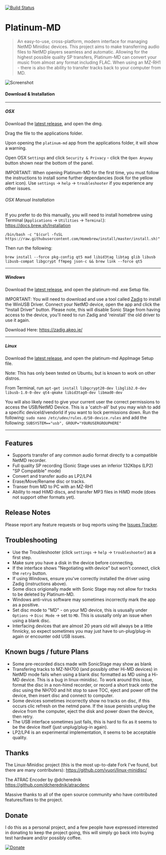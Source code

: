 [![Build Status](https://travis-ci.org/gavinbenda/platinum-md.svg?branch=master)](https://travis-ci.org/gavinbenda/platinum-md)

# Platinum-MD

> An easy-to-use, cross-platform, modern interface for managing NetMD Minidisc devices.
> This project aims to make transferring audio files to NetMD players seamless and automatic.
> Allowing for the highest possible quality SP transfers, Platinum-MD can convert your music from almost any format including FLAC.
> When using an MZ-RH1 - there is also the ability to transfer tracks back to your computer from MD.

![Screenshot](https://i.imgur.com/ZGFvO9p.png)


#### Download & Installation

---

##### OSX

Download the [latest release](https://github.com/gavinbenda/platinum-md/releases/download/v1.2.1/platinum-md-1.2.1.dmg), and open the dmg.

Drag the file to the applications folder.

Upon opening the `platinum-md` app from the applications folder, it will show a warning.

Open OSX `Settings` and click `Security & Privacy` - click the `Open Anyway` button shown near the bottom of the panel.

IMPORTANT: When opening Platinum-MD for the first time, you must follow the instructions to install some further dependancies (look for the yellow alert icon).
Use `settings` -> `help` -> `troubleshooter` if you experience any other issues.

###### OSX Manual Installation

If you prefer to do this manually, you will need to install homebrew using Terminal (`Applications` -> `Utilities` -> `Terminal`): https://docs.brew.sh/Installation

`/bin/bash -c "$(curl -fsSL https://raw.githubusercontent.com/Homebrew/install/master/install.sh)"`

Then run the following:

`brew install --force pkg-config qt5 mad libid3tag libtag glib libusb libusb-compat libgcrypt ffmpeg json-c && brew link --force qt5`

---

##### Windows

Download the [latest release](https://github.com/gavinbenda/platinum-md/releases/download/v1.2.0/platinum-md.Setup.1.2.0.exe), and open the platinum-md .exe Setup file.

IMPORTANT: You will need to download and use a tool called [Zadig](https://zadig.akeo.ie/) to install the WinUSB Driver.
Connect your NetMD device, open the app and click the "Install Driver" button.
Please note, this will disable Sonic Stage from having access to the device, you'll need to run Zadig and 'reinstall' the old driver to use it again.

Download Here: https://zadig.akeo.ie/

---

##### Linux

Download the [latest release](https://github.com/gavinbenda/platinum-md/releases/download/v0.7.0-alpha/platinum-md-0.7.0.AppImage), and open the platinum-md AppImage Setup file.

Note: This has only been tested on Ubuntu, but is known to work on other distros.

From Terminal, run `apt-get install libgcrypt20-dev libglib2.0-dev libusb-1.0-0-dev qt4-qmake libid3tag0-dev libmad0-dev`

You will also likely need to give your current user the correct permissions to access the USB/NetMD Device.
This is a 'catch-all' but you may wish to add a specific deviceId/vendorId if you want to lock permissions down.
Run the following: `sudo nano /etc/udev/rules.d/50-device.rules` and add the following: `SUBSYSTEM=="usb", GROUP="YOURUSERGROUPHERE"`

---


## Features

* Supports transfer of any common audio format directly to a compatible NetMD recorder.
* Full quality SP recording (Sonic Stage uses an inferior 132Kbps (LP2) "SP Compatible" mode)
* Convert and transfer audio as LP2/LP4
* Erase/Move/Rename disc or tracks.
* Transer from MD to PC with an MZ-RH1
* Ability to read HiMD discs, and transfer MP3 files in HiMD mode (does not support other formats yet).


## Release Notes

Please report any feature requests or bug reports using the [Issues Tracker](https://github.com/gavinbenda/platinum-md/issues).


## Troubleshooting

* Use the Troubleshooter (click `settings` -> `help` -> `troubleshooter`) as a first step.
* Make sure you have a disk in the device before connecting.
* If the interface shows "Negotiating with device" but won't connect, click the `retry` button.
* If using Windows, ensure you've correctly installed the driver using Zadig (instructions above).
* Some discs origionally made with Sonic Stage may not allow for tracks to be deleted by Platinum-MD.
* Windows anti-virus software may sometimes incorrectly mark the app as a positive.
* Set disc mode to "MD" - on your MD device, this is ususally under `Options` -> `Disc Mode` -> set to `MD`. This is ususally only an issue when using a blank disc.
* Interfacing devices that are almost 20 years old will always be a little finnicky, so expect sometimes you may just have to un-plug/plug-in again or encounter odd USB issues.


## Known bugs / future Plans

* Some pre-recorded discs made with SonicStage may show as blank
* Transfering tracks to MZ-NH700 (and possibly other Hi-MD devices) in NetMD mode fails when using a blank disc formatted as MD using a Hi-MD device. This is a bug in linux-minidisc. To work around this issue, format the disc in a non-himd recorder, or record a short track onto the disc using the NH700 and hit stop to save TOC, eject and power off the device, then insert disc and connect to computer.
* Some devices sometimes incorrectly show no tracks on disc, if this occurs clic refresh on the netmd pane. If the issue persists unplug the device from the computer, eject the disk and power down the device, then retry.
* The USB interface sometimes just fails, this is hard to fix as it seems to be the device itself (just unplug/plug-in again).
* LP2/LP4 is an experimental implementation, it seems to be acceptable quality.


## Thanks

The Linux-Minidisc project (this is the most up-to-date Fork I've found, but there are many contributers):
<https://github.com/vuori/linux-minidisc/>

The ATRAC Encoder by @dcherednik
<https://github.com/dcherednik/atracdenc>

Massive thanks to all of the open source community who have contributed features/fixes to the project.


## Donate

I do this as a personal project, and a few people have expressed interested in donating to keep the project going, this will simply go back into buying test hardware and/or possibly coffee.

[![Donate](https://img.shields.io/badge/Donate-PayPal-green.svg)](https://www.paypal.com/cgi-bin/webscr?cmd=_s-xclick&hosted_button_id=XVS44CZYFPCJJ)
